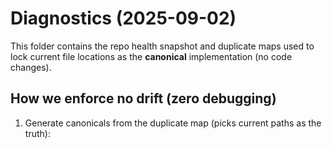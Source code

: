 # Diagnostics (2025-09-02)

This folder contains the repo health snapshot and duplicate maps used to lock current file locations as the **canonical** implementation (no code changes).

## How we enforce no drift (zero debugging)

1. Generate canonicals from the duplicate map (picks current paths as the truth):

